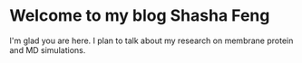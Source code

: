 # Welcome to my blog Shasha Feng

I'm glad you are here. I plan to talk about my research on membrane protein and MD simulations.
